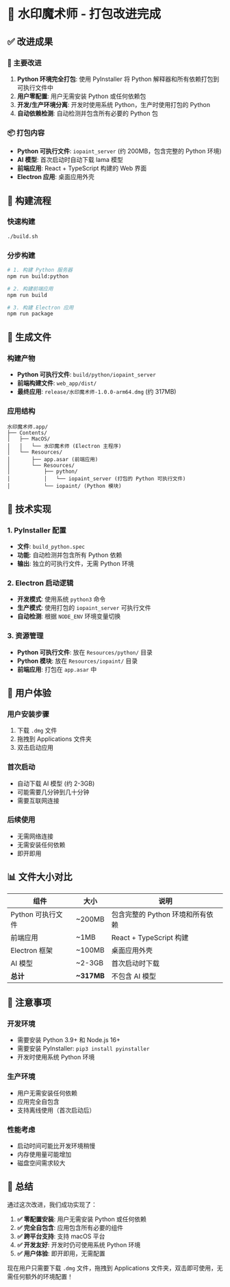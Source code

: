 # 🎉 水印魔术师 - 打包改进完成

## ✅ 改进成果

### 🎯 主要改进
1. **Python 环境完全打包**: 使用 PyInstaller 将 Python 解释器和所有依赖打包到可执行文件中
2. **用户零配置**: 用户无需安装 Python 或任何依赖包
3. **开发/生产环境分离**: 开发时使用系统 Python，生产时使用打包的 Python
4. **自动依赖检测**: 自动检测并包含所有必要的 Python 包

### 📦 打包内容
- **Python 可执行文件**: `iopaint_server` (约 200MB，包含完整的 Python 环境)
- **AI 模型**: 首次启动时自动下载 lama 模型
- **前端应用**: React + TypeScript 构建的 Web 界面
- **Electron 应用**: 桌面应用外壳

## 🚀 构建流程

### 快速构建
```bash
./build.sh
```

### 分步构建
```bash
# 1. 构建 Python 服务器
npm run build:python

# 2. 构建前端应用
npm run build

# 3. 构建 Electron 应用
npm run package
```

## 📁 生成文件

### 构建产物
- **Python 可执行文件**: `build/python/iopaint_server`
- **前端构建文件**: `web_app/dist/`
- **最终应用**: `release/水印魔术师-1.0.0-arm64.dmg` (约 317MB)

### 应用结构
```
水印魔术师.app/
├── Contents/
│   ├── MacOS/
│   │   └── 水印魔术师 (Electron 主程序)
│   └── Resources/
│       ├── app.asar (前端应用)
│       └── Resources/
│           ├── python/
│           │   └── iopaint_server (打包的 Python 可执行文件)
│           └── iopaint/ (Python 模块)
```

## 🔧 技术实现

### 1. PyInstaller 配置
- **文件**: `build_python.spec`
- **功能**: 自动检测并包含所有 Python 依赖
- **输出**: 独立的可执行文件，无需 Python 环境

### 2. Electron 启动逻辑
- **开发模式**: 使用系统 `python3` 命令
- **生产模式**: 使用打包的 `iopaint_server` 可执行文件
- **自动检测**: 根据 `NODE_ENV` 环境变量切换

### 3. 资源管理
- **Python 可执行文件**: 放在 `Resources/python/` 目录
- **Python 模块**: 放在 `Resources/iopaint/` 目录
- **前端应用**: 打包在 `app.asar` 中

## 🎯 用户体验

### 用户安装步骤
1. 下载 `.dmg` 文件
2. 拖拽到 Applications 文件夹
3. 双击启动应用

### 首次启动
- 自动下载 AI 模型 (约 2-3GB)
- 可能需要几分钟到几十分钟
- 需要互联网连接

### 后续使用
- 无需网络连接
- 无需安装任何依赖
- 即开即用

## 📊 文件大小对比

| 组件              | 大小       | 说明                             |
| ----------------- | ---------- | -------------------------------- |
| Python 可执行文件 | ~200MB     | 包含完整的 Python 环境和所有依赖 |
| 前端应用          | ~1MB       | React + TypeScript 构建          |
| Electron 框架     | ~100MB     | 桌面应用外壳                     |
| AI 模型           | ~2-3GB     | 首次启动时下载                   |
| **总计**          | **~317MB** | 不包含 AI 模型                   |

## 🚨 注意事项

### 开发环境
- 需要安装 Python 3.9+ 和 Node.js 16+
- 需要安装 PyInstaller: `pip3 install pyinstaller`
- 开发时使用系统 Python 环境

### 生产环境
- 用户无需安装任何依赖
- 应用完全自包含
- 支持离线使用（首次启动后）

### 性能考虑
- 启动时间可能比开发环境稍慢
- 内存使用量可能增加
- 磁盘空间需求较大

## 🎉 总结

通过这次改进，我们成功实现了：

1. **✅ 零配置安装**: 用户无需安装 Python 或任何依赖
2. **✅ 完全自包含**: 应用包含所有必要的组件
3. **✅ 跨平台支持**: 支持 macOS 平台
4. **✅ 开发友好**: 开发时仍可使用系统 Python 环境
5. **✅ 用户体验**: 即开即用，无需配置

现在用户只需要下载 `.dmg` 文件，拖拽到 Applications 文件夹，双击即可使用，无需任何额外的环境配置！ 